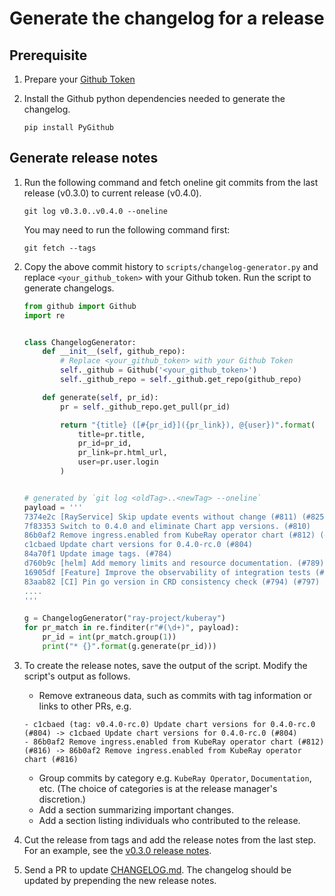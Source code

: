 # Generate the changelog for a release

## Prerequisite

1. Prepare your [Github Token](https://docs.github.com/en/authentication/keeping-your-account-and-data-secure/creating-a-personal-access-token)

1. Install the Github python dependencies needed to generate the changelog.

    ```console
    pip install PyGithub
    ```

## Generate release notes

1. Run the following command and fetch oneline git commits from the last release (v0.3.0) to current release (v0.4.0).

    ```console
    git log v0.3.0..v0.4.0 --oneline
    ```

    You may need to run the following command first:

    ```console
    git fetch --tags
    ```

1. Copy the above commit history to `scripts/changelog-generator.py` and replace `<your_github_token>` with your Github token.
Run the script to generate changelogs.

    ```python
    from github import Github
    import re


    class ChangelogGenerator:
        def __init__(self, github_repo):
            # Replace <your_github_token> with your Github Token
            self._github = Github('<your_github_token>')
            self._github_repo = self._github.get_repo(github_repo)

        def generate(self, pr_id):
            pr = self._github_repo.get_pull(pr_id)

            return "{title} ([#{pr_id}]({pr_link}), @{user})".format(
                title=pr.title,
                pr_id=pr_id,
                pr_link=pr.html_url,
                user=pr.user.login
            )


    # generated by `git log <oldTag>..<newTag> --oneline`
    payload = '''
    7374e2c [RayService] Skip update events without change (#811) (#825)
    7f83353 Switch to 0.4.0 and eliminate Chart app versions. (#810)
    86b0af2 Remove ingress.enabled from KubeRay operator chart (#812) (#816)
    c1cbaed Update chart versions for 0.4.0-rc.0 (#804)
    84a70f1 Update image tags. (#784)
    d760b9c [helm] Add memory limits and resource documentation. (#789) (#798)
    16905df [Feature] Improve the observability of integration tests (#775) (#796)
    83aab82 [CI] Pin go version in CRD consistency check (#794) (#797)
    ....
    '''

    g = ChangelogGenerator("ray-project/kuberay")
    for pr_match in re.finditer(r"#(\d+)", payload):
        pr_id = int(pr_match.group(1))
        print("* {}".format(g.generate(pr_id)))
    ```

1. To create the release notes, save the output of the script. Modify the script's output as follows.
    - Remove extraneous data, such as commits with tag information or links to other PRs, e.g.

    ```text
    - c1cbaed (tag: v0.4.0-rc.0) Update chart versions for 0.4.0-rc.0 (#804) -> c1cbaed Update chart versions for 0.4.0-rc.0 (#804)
    - 86b0af2 Remove ingress.enabled from KubeRay operator chart (#812) (#816) -> 86b0af2 Remove ingress.enabled from KubeRay operator chart (#816)
    ```

    - Group commits by category e.g. `KubeRay Operator`, `Documentation`, etc. (The choice of categories is at the release manager's discretion.)
    - Add a section summarizing important changes.
    - Add a section listing individuals who contributed to the release.

1. Cut the release from tags and add the release notes from the last step. For an example, see the [v0.3.0 release notes](https://github.com/ray-project/kuberay/releases/tag/v0.3.0).

1. Send a PR to update [CHANGELOG.md](https://github.com/ray-project/kuberay/blob/master/CHANGELOG.md). The changelog should be updated by prepending the new release notes.
